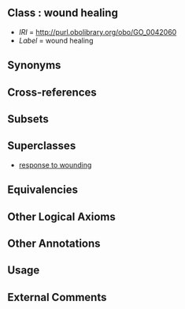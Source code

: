 
## Class : wound healing

 * *IRI* = http://purl.obolibrary.org/obo/GO_0042060
 * *Label* = wound healing

## Synonyms


## Cross-references


## Subsets


## Superclasses

 * [response to wounding](../../GO/11/GO_0009611.md)

## Equivalencies


## Other Logical Axioms


## Other Annotations


## Usage


## External Comments

